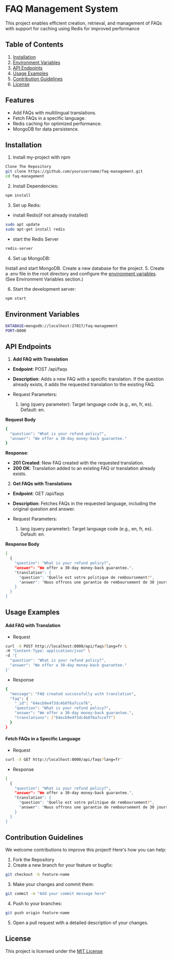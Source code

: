 
# FAQ Management System

This project enables efficient creation, retrieval, and management of FAQs with support for caching using Redis for improved performance

## Table of Contents
  1. [Installation](#installation)
  2. [Environment Variables](#environment-variables)
  3. [API Endpoints](#api-endpoints)
  4. [Usage Examples](#usage-examples)
  5. [Contribution Guidelines](#contribution-guidelines)
  6. [License](#license)
## Features

- Add FAQs with multilingual translations.
- Fetch FAQs in a specific language.
- Redis caching for optimized performance.
- MongoDB for data persistence.




## Installation

1. Install my-project with npm

```bash
Clone The Repository
git clone https://github.com/yourusername/faq-management.git
cd faq-management
```

2. Install Dependencies:

```bash
npm install
```
3. Set up Redis:

- install Redis(if not already installed)
```bash
sudo apt update
sudo apt-get install redis
```

- start the Redis Server
```bash
redis-server
```

4. Set up MongoDB:

 Install and start MongoDB.
 Create a new database for the project.
5. Create a .env file in the root directory and configure the [environment variables](#environment-variables). (See Environment Variables section.)

6. Start the development server:
```bash
npm start
```
## Environment Variables

```bash
DATABASE=mongodb://localhost:27017/faq-management
PORT=8000
```
## API Endpoints

1. **Add FAQ with Translation**

- **Endpoint**: POST /api/faqs
- **Description**: Adds a new FAQ with a specific translation. If the question already exists, it adds the requested translation to the existing FAQ.

- Request Parameters:
  1. lang (query parameter): Target language code (e.g., en, fr, es). Default: en.

**Request Body**
```bash
{
  "question": "What is your refund policy?",
  "answer": "We offer a 30-day money-back guarantee."
}
```
**Response**:
- **201 Created**: New FAQ created with the requested translation.
- **200 OK**: Translation added to an existing FAQ or translation already exists.

2. **Get FAQs with Translations**

- **Endpoint**: GET /api/faqs
- **Description**: Fetches FAQs in the requested language, including the original question and answer.

- Request Parameters:
  1. lang (query parameter): Target language code (e.g., en, fr, es). Default: en.

**Response Body**
```bash
[
  {
    "question": "What is your refund policy?",
    "answer": "We offer a 30-day money-back guarantee.",
    "translation": {
      "question": "Quelle est votre politique de remboursement?",
      "answer": "Nous offrons une garantie de remboursement de 30 jours."
    }
  }
]
```
## Usage Examples

#### Add FAQ with Translation

- Request
```bash
curl -X POST http://localhost:8000/api/faqs?lang=fr \
-H "Content-Type: application/json" \
-d '{
  "question": "What is your refund policy?",
  "answer": "We offer a 30-day money-back guarantee."
}'
```

- Response
```bash
{
  "message": "FAQ created successfully with translation",
  "faq": {
    "_id": "64ecb9e4f3dc4b8f6a7cce76",
    "question": "What is your refund policy?",
    "answer": "We offer a 30-day money-back guarantee.",
    "translations": ["64ecb9e4f3dc4b8f6a7cce77"]
  }
}
```

#### Fetch FAQs in a Specific Language

- Request
```bash
curl -X GET http://localhost:8000/api/faqs?lang=fr'
```

- Response
```bash
[
  {
    "question": "What is your refund policy?",
    "answer": "We offer a 30-day money-back guarantee.",
    "translation": {
      "question": "Quelle est votre politique de remboursement?",
      "answer": "Nous offrons une garantie de remboursement de 30 jours."
    }
  }
]
```
## Contribution Guidelines

We welcome contributions to improve this project! Here's how you can help:

1. Fork the Repository
2. Create a new branch for your feature or bugfix:

```bash
git checkout -b feature-name
```
3. Make your changes and commit them:
```bash
git commit -m "Add your commit message here"
```

4. Push to your branches:
```bash
git push origin feature-name
```

5. Open a pull request with a detailed description of your changes.

## License

This project is licensed under the [MIT License](https://choosealicense.com/licenses/mit/)

